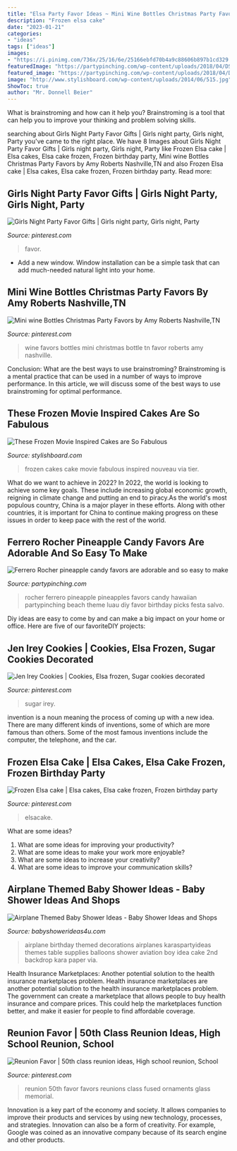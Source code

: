 ```yaml
---
title: "Elsa Party Favor Ideas ~ Mini Wine Bottles Christmas Party Favors By Amy Roberts Nashville,tn"
description: "Frozen elsa cake"
date: "2023-01-21"
categories:
- "ideas"
tags: ["ideas"]
images:
- "https://i.pinimg.com/736x/25/16/6e/25166ebfd70b4a9c88606b897b1cd329.jpg"
featuredImage: "https://partypinching.com/wp-content/uploads/2018/04/DSCF7623-2W.jpg"
featured_image: "https://partypinching.com/wp-content/uploads/2018/04/DSCF7623-2W.jpg"
image: "http://www.stylishboard.com/wp-content/uploads/2014/06/515.jpg"
ShowToc: true
author: "Mr. Donnell Beier"
---
```



What is brainstroming and how can it help you?
Brainstroming is a tool that can help you to improve your thinking and problem solving skills.

	

		
searching about Girls Night Party Favor Gifts | Girls night party, Girls night, Party you've came to the right place. We have 8 Images about Girls Night Party Favor Gifts | Girls night party, Girls night, Party like Frozen Elsa cake | Elsa cakes, Elsa cake frozen, Frozen birthday party, Mini wine Bottles Christmas Party Favors by Amy Roberts Nashville,TN and also Frozen Elsa cake | Elsa cakes, Elsa cake frozen, Frozen birthday party. Read more:
		
    
## Girls Night Party Favor Gifts | Girls Night Party, Girls Night, Party

<img loading=lazy src="https://i.pinimg.com/736x/25/16/6e/25166ebfd70b4a9c88606b897b1cd329.jpg" onerror="this.onerror=null;this.src='https://tse1.mm.bing.net/th?id=OIP.CBIGe77MdXkiLgef9DqKCwHaPP&amp;pid=15.1';" alt="Girls Night Party Favor Gifts | Girls night party, Girls night, Party">

_Source: pinterest.com_

>favor. 

	

- Add a new window. Window installation can be a simple task that can add much-needed natural light into your home.

    
## Mini Wine Bottles Christmas Party Favors By Amy Roberts Nashville,TN

<img loading=lazy src="https://i.pinimg.com/736x/60/2e/a5/602ea5b935a8db878f0d39c770a8ce54--wine-bottle-favors-mini-wine-bottles.jpg" onerror="this.onerror=null;this.src='https://tse2.mm.bing.net/th?id=OIP.thHwSKJDY41f98BXy_D_7wHaFh&amp;pid=15.1';" alt="Mini wine Bottles Christmas Party Favors by Amy Roberts Nashville,TN">

_Source: pinterest.com_

>wine favors bottles mini christmas bottle tn favor roberts amy nashville. 

	

Conclusion: What are the best ways to use brainstroming?
Brainstroming is a mental practice that can be used in a number of ways to improve performance. In this article, we will discuss some of the best ways to use brainstroming for optimal performance.

    
## These Frozen Movie Inspired Cakes Are So Fabulous

<img loading=lazy src="http://www.stylishboard.com/wp-content/uploads/2014/06/515.jpg" onerror="this.onerror=null;this.src='https://tse2.mm.bing.net/th?id=OIP.hQhc0U7o3By3ANNge_DrLwHaKZ&amp;pid=15.1';" alt="These Frozen Movie Inspired Cakes are So Fabulous">

_Source: stylishboard.com_

>frozen cakes cake movie fabulous inspired nouveau via tier. 

	

What do we want to achieve in 2022?
In 2022, the world is looking to achieve some key goals. These include increasing global economic growth, reigning in climate change and putting an end to piracy.As the world's most populous country, China is a major player in these efforts. Along with other countries, it is important for China to continue making progress on these issues in order to keep pace with the rest of the world.

    
## Ferrero Rocher Pineapple Candy Favors Are Adorable And So Easy To Make

<img loading=lazy src="https://partypinching.com/wp-content/uploads/2018/04/DSCF7623-2W.jpg" onerror="this.onerror=null;this.src='https://tse4.mm.bing.net/th?id=OIP.JqpygUTR2OLdRGx5iq1pVwHaJ4&amp;pid=15.1';" alt="Ferrero Rocher pineapple candy favors are adorable and so easy to make">

_Source: partypinching.com_

>rocher ferrero pineapple pineapples favors candy hawaiian partypinching beach theme luau diy favor birthday picks festa salvo. 

	

Diy ideas are easy to come by and can make a big impact on your home or office. Here are five of our favoriteDIY projects: 

    
## Jen Irey Cookies | Cookies, Elsa Frozen, Sugar Cookies Decorated

<img loading=lazy src="https://i.pinimg.com/736x/2f/ef/f0/2feff0ab85c31d00ef5e764ed8b4e696--elsa-from-frozen-blush.jpg" onerror="this.onerror=null;this.src='https://tse3.mm.bing.net/th?id=OIP.8BtgLFS9uFqWNN2rlQeZmQHaJ3&amp;pid=15.1';" alt="Jen Irey Cookies | Cookies, Elsa frozen, Sugar cookies decorated">

_Source: pinterest.com_

>sugar irey. 

	

invention is a noun meaning the process of coming up with a new idea. There are many different kinds of inventions, some of which are more famous than others. Some of the most famous inventions include the computer, the telephone, and the car.

    
## Frozen Elsa Cake | Elsa Cakes, Elsa Cake Frozen, Frozen Birthday Party

<img loading=lazy src="https://i.pinimg.com/736x/6c/86/6e/6c866e2b508c156f84e2d9e8fd024539.jpg" onerror="this.onerror=null;this.src='https://tse1.mm.bing.net/th?id=OIP.dlbg2QrQ_aR6U47Za_Kf_wHaMN&amp;pid=15.1';" alt="Frozen Elsa cake | Elsa cakes, Elsa cake frozen, Frozen birthday party">

_Source: pinterest.com_

>elsacake. 

	

What are some ideas?
1. What are some ideas for improving your productivity?
2. What are some ideas to make your work more enjoyable?
3. What are some ideas to increase your creativity?
4. What are some ideas to improve your communication skills?

    
## Airplane Themed Baby Shower Ideas - Baby Shower Ideas And Shops

<img loading=lazy src="https://babyshowerideas4u.com/wp-content/uploads/2014/01/airplane-51.jpg" onerror="this.onerror=null;this.src='https://tse1.mm.bing.net/th?id=OIP.nKpbKO2XOuZ3Xb297BfY7gHaLH&amp;pid=15.1';" alt="Airplane Themed Baby Shower Ideas - Baby Shower Ideas and Shops">

_Source: babyshowerideas4u.com_

>airplane birthday themed decorations airplanes karaspartyideas themes table supplies balloons shower aviation boy idea cake 2nd backdrop kara paper via. 

	

Health Insurance Marketplaces: Another potential solution to the health insurance marketplaces problem.
Health insurance marketplaces are another potential solution to the health insurance marketplaces problem. The government can create a marketplace that allows people to buy health insurance and compare prices. This could help the marketplaces function better, and make it easier for people to find affordable coverage.

    
## Reunion Favor | 50th Class Reunion Ideas, High School Reunion, School

<img loading=lazy src="https://i.pinimg.com/736x/3e/a9/2b/3ea92be7445656113dfe433f70e5ed36--reunions-high-school.jpg" onerror="this.onerror=null;this.src='https://tse1.mm.bing.net/th?id=OIP.c0g_v6VWCRyJwabaLvzcBADYEg&amp;pid=15.1';" alt="Reunion Favor | 50th class reunion ideas, High school reunion, School">

_Source: pinterest.com_

>reunion 50th favor favors reunions class fused ornaments glass memorial. 

	

Innovation is a key part of the economy and society. It allows companies to improve their products and services by using new technology, processes, and strategies. Innovation can also be a form of creativity. For example, Google was coined as an innovative company because of its search engine and other products.

